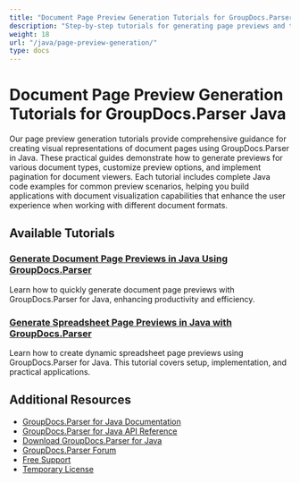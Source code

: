 ```yaml
---
title: "Document Page Preview Generation Tutorials for GroupDocs.Parser Java"
description: "Step-by-step tutorials for generating page previews and thumbnails from various document formats using GroupDocs.Parser for Java."
weight: 18
url: "/java/page-preview-generation/"
type: docs
---
```

# Document Page Preview Generation Tutorials for GroupDocs.Parser Java

Our page preview generation tutorials provide comprehensive guidance for creating visual representations of document pages using GroupDocs.Parser in Java. These practical guides demonstrate how to generate previews for various document types, customize preview options, and implement pagination for document viewers. Each tutorial includes complete Java code examples for common preview scenarios, helping you build applications with document visualization capabilities that enhance the user experience when working with different document formats.

## Available Tutorials

### [Generate Document Page Previews in Java Using GroupDocs.Parser](./generate-document-page-previews-groupdocs-parser-java/)
Learn how to quickly generate document page previews with GroupDocs.Parser for Java, enhancing productivity and efficiency.

### [Generate Spreadsheet Page Previews in Java with GroupDocs.Parser](./generate-spreadsheet-previews-groupdocs-parser-java/)
Learn how to create dynamic spreadsheet page previews using GroupDocs.Parser for Java. This tutorial covers setup, implementation, and practical applications.

## Additional Resources

- [GroupDocs.Parser for Java Documentation](https://docs.groupdocs.com/parser/java/)
- [GroupDocs.Parser for Java API Reference](https://reference.groupdocs.com/parser/java/)
- [Download GroupDocs.Parser for Java](https://releases.groupdocs.com/parser/java/)
- [GroupDocs.Parser Forum](https://forum.groupdocs.com/c/parser)
- [Free Support](https://forum.groupdocs.com/)
- [Temporary License](https://purchase.groupdocs.com/temporary-license/)
